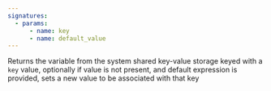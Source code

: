 ```yaml
---
signatures:
  - params:
      - name: key
      - name: default_value
---
```


Returns the variable from the system shared key-value storage keyed with a `key`
value, optionally if value is not present, and default expression is provided,
sets a new value to be associated with that key
